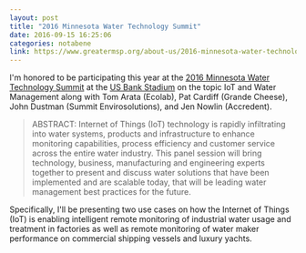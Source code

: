 ```yaml
---
layout: post
title: "2016 Minnesota Water Technology Summit"
date: 2016-09-15 16:25:06
categories: notabene
link: https://www.greatermsp.org/about-us/2016-minnesota-water-technology-summit/
---
```


I'm honored to be participating this year at the [2016 Minnesota Water Technology Summit](https://www.greatermsp.org/about-us/2016-minnesota-water-technology-summit/) at the [US Bank Stadium](http://www.usbankstadium.com/) on the topic IoT and Water Management along with Tom Arata (Ecolab), Pat Cardiff (Grande Cheese), John Dustman (Summit Envirosolutions), and Jen Nowlin (Accredent). 

> ABSTRACT: Internet of Things (IoT) technology is rapidly infiltrating into water systems, products and infrastructure to enhance monitoring capabilities, process efficiency and customer service across the entire water industry. This panel session will bring technology, business, manufacturing and engineering experts together to present and discuss water solutions that have been implemented and are scalable today, that will be leading water management best practices for the future. 

Specifically, I'll be presenting two use cases on how the Internet of Things (IoT) is enabling intelligent remote monitoring of industrial water usage and treatment in factories as well as remote monitoring of water maker performance on commercial shipping vessels and luxury yachts.

